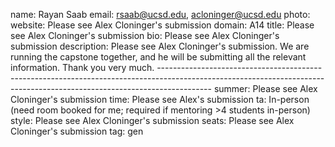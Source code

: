 name: Rayan Saab
email: rsaab@ucsd.edu, acloninger@ucsd.edu
photo: 
website: Please see Alex Cloninger's submission
domain: A14
title: Please see Alex Cloninger's submission
bio: Please see Alex Cloninger's submission
description: Please see Alex Cloninger's submission. We are running the capstone together, and he will be submitting all the relevant information. Thank you very much. -------------------------------------------------------------------------------------------------------------------------------------------------------------------------
summer: Please see Alex Cloninger's submission
time: Please see Alex's submission
ta: In-person (need room booked for me; required if mentoring >4 students in-person)
style: Please see Alex Cloninger's submission
seats: Please see Alex Cloninger's submission
tag: gen
